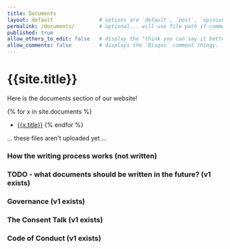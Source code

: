 ```yaml
---
title: Documents
layout: default               # options are `default`, `post`, `opinion`
permalink: /documents/        # optional... will use file path if commented out.
published: true
allow_others_to_edit: false   # display the "think you can say it better?" link at the bottom of the file.
allow_comments: false         # displays the `Disqus` comment thingy.
---
```


# {{site.title}}

Here is the documents section of our website!

{% for x in site.documents %}
  - <a href="{{x.url | prepend: site.baseurl}}">{{x.title}}</a>
{% endfor %}


... these files aren't uploaded yet ...

### How the writing process works (not written)

### TODO - what documents should be written in the future? (v1 exists)

### Governance (v1 exists)

### The Consent Talk (v1 exists)

### Code of Conduct (v1 exists)
